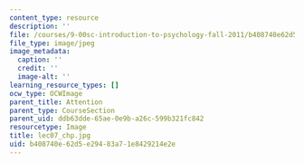 ```yaml
---
content_type: resource
description: ''
file: /courses/9-00sc-introduction-to-psychology-fall-2011/b408740e62d5e29483a71e8429214e2e_lec07_chp.jpg
file_type: image/jpeg
image_metadata:
  caption: ''
  credit: ''
  image-alt: ''
learning_resource_types: []
ocw_type: OCWImage
parent_title: Attention
parent_type: CourseSection
parent_uid: ddb63dde-65ae-0e9b-a26c-599b321fc842
resourcetype: Image
title: lec07_chp.jpg
uid: b408740e-62d5-e294-83a7-1e8429214e2e
---
```

